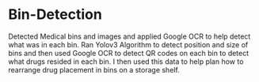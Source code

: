 # Bin-Detection
Detected Medical bins and images and applied Google OCR to help detect what was in each bin.
Ran Yolov3 Algorithm to detect position and size of bins and then used Google OCR to detect QR codes on each bin to detect what drugs resided in each bin. I then used this data to help plan how to rearrange drug placement in bins on a storage shelf.
